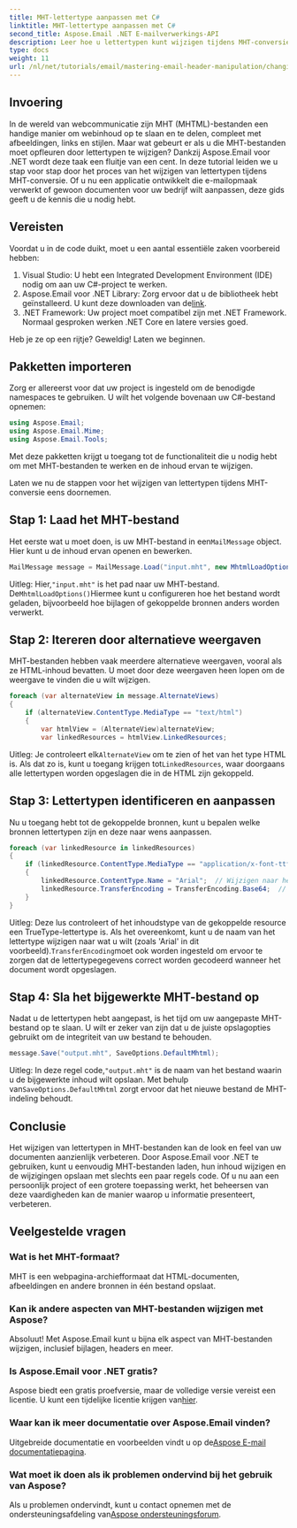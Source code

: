 ```yaml
---
title: MHT-lettertype aanpassen met C#
linktitle: MHT-lettertype aanpassen met C#
second_title: Aspose.Email .NET E-mailverwerkings-API
description: Leer hoe u lettertypen kunt wijzigen tijdens MHT-conversie met Aspose.Email voor .NET. Volg deze stapsgewijze handleiding voor eenvoudige aanpassing.
type: docs
weight: 11
url: /nl/net/tutorials/email/mastering-email-header-manipulation/changing-mht-font-customization/
---
```

## Invoering

In de wereld van webcommunicatie zijn MHT (MHTML)-bestanden een handige manier om webinhoud op te slaan en te delen, compleet met afbeeldingen, links en stijlen. Maar wat gebeurt er als u die MHT-bestanden moet opfleuren door lettertypen te wijzigen? Dankzij Aspose.Email voor .NET wordt deze taak een fluitje van een cent. In deze tutorial leiden we u stap voor stap door het proces van het wijzigen van lettertypen tijdens MHT-conversie. Of u nu een applicatie ontwikkelt die e-mailopmaak verwerkt of gewoon documenten voor uw bedrijf wilt aanpassen, deze gids geeft u de kennis die u nodig hebt.

## Vereisten

Voordat u in de code duikt, moet u een aantal essentiële zaken voorbereid hebben:

1. Visual Studio: U hebt een Integrated Development Environment (IDE) nodig om aan uw C#-project te werken.
2.  Aspose.Email voor .NET Library: Zorg ervoor dat u de bibliotheek hebt geïnstalleerd. U kunt deze downloaden van de[link](https://releases.aspose.com/email/net/).
3. .NET Framework: Uw project moet compatibel zijn met .NET Framework. Normaal gesproken werken .NET Core en latere versies goed.

Heb je ze op een rijtje? Geweldig! Laten we beginnen.

## Pakketten importeren

Zorg er allereerst voor dat uw project is ingesteld om de benodigde namespaces te gebruiken. U wilt het volgende bovenaan uw C#-bestand opnemen:

```csharp
using Aspose.Email;
using Aspose.Email.Mime;
using Aspose.Email.Tools;
```

Met deze pakketten krijgt u toegang tot de functionaliteit die u nodig hebt om met MHT-bestanden te werken en de inhoud ervan te wijzigen.

Laten we nu de stappen voor het wijzigen van lettertypen tijdens MHT-conversie eens doornemen.

## Stap 1: Laad het MHT-bestand

 Het eerste wat u moet doen, is uw MHT-bestand in een`MailMessage` object. Hier kunt u de inhoud ervan openen en bewerken.

```csharp
MailMessage message = MailMessage.Load("input.mht", new MhtmlLoadOptions());
```

 Uitleg: Hier,`"input.mht"` is het pad naar uw MHT-bestand. De`MhtmlLoadOptions()`Hiermee kunt u configureren hoe het bestand wordt geladen, bijvoorbeeld hoe bijlagen of gekoppelde bronnen anders worden verwerkt.

## Stap 2: Itereren door alternatieve weergaven

MHT-bestanden hebben vaak meerdere alternatieve weergaven, vooral als ze HTML-inhoud bevatten. U moet door deze weergaven heen lopen om de weergave te vinden die u wilt wijzigen.

```csharp
foreach (var alternateView in message.AlternateViews)
{
    if (alternateView.ContentType.MediaType == "text/html")
    {
        var htmlView = (AlternateView)alternateView;
        var linkedResources = htmlView.LinkedResources;
```

 Uitleg: Je controleert elk`AlternateView` om te zien of het van het type HTML is. Als dat zo is, kunt u toegang krijgen tot`LinkedResources`, waar doorgaans alle lettertypen worden opgeslagen die in de HTML zijn gekoppeld.

## Stap 3: Lettertypen identificeren en aanpassen

Nu u toegang hebt tot de gekoppelde bronnen, kunt u bepalen welke bronnen lettertypen zijn en deze naar wens aanpassen.

```csharp
foreach (var linkedResource in linkedResources)
{
    if (linkedResource.ContentType.MediaType == "application/x-font-ttf")
    {
        linkedResource.ContentType.Name = "Arial";  // Wijzigen naar het gewenste lettertype
        linkedResource.TransferEncoding = TransferEncoding.Base64;  // Zorg ervoor dat het correct is gecodeerd
    }
}
```

 Uitleg: Deze lus controleert of het inhoudstype van de gekoppelde resource een TrueType-lettertype is. Als het overeenkomt, kunt u de naam van het lettertype wijzigen naar wat u wilt (zoals 'Arial' in dit voorbeeld).`TransferEncoding`moet ook worden ingesteld om ervoor te zorgen dat de lettertypegegevens correct worden gecodeerd wanneer het document wordt opgeslagen.

## Stap 4: Sla het bijgewerkte MHT-bestand op

Nadat u de lettertypen hebt aangepast, is het tijd om uw aangepaste MHT-bestand op te slaan. U wilt er zeker van zijn dat u de juiste opslagopties gebruikt om de integriteit van uw bestand te behouden.

```csharp
message.Save("output.mht", SaveOptions.DefaultMhtml);
```

 Uitleg: In deze regel code,`"output.mht"` is de naam van het bestand waarin u de bijgewerkte inhoud wilt opslaan. Met behulp van`SaveOptions.DefaultMhtml` zorgt ervoor dat het nieuwe bestand de MHT-indeling behoudt.

## Conclusie

Het wijzigen van lettertypen in MHT-bestanden kan de look en feel van uw documenten aanzienlijk verbeteren. Door Aspose.Email voor .NET te gebruiken, kunt u eenvoudig MHT-bestanden laden, hun inhoud wijzigen en de wijzigingen opslaan met slechts een paar regels code. Of u nu aan een persoonlijk project of een grotere toepassing werkt, het beheersen van deze vaardigheden kan de manier waarop u informatie presenteert, verbeteren.

## Veelgestelde vragen

### Wat is het MHT-formaat?
MHT is een webpagina-archiefformaat dat HTML-documenten, afbeeldingen en andere bronnen in één bestand opslaat.

### Kan ik andere aspecten van MHT-bestanden wijzigen met Aspose?
Absoluut! Met Aspose.Email kunt u bijna elk aspect van MHT-bestanden wijzigen, inclusief bijlagen, headers en meer.

### Is Aspose.Email voor .NET gratis?
 Aspose biedt een gratis proefversie, maar de volledige versie vereist een licentie. U kunt een tijdelijke licentie krijgen van[hier](https://purchase.aspose.com/temporary-license/).

### Waar kan ik meer documentatie over Aspose.Email vinden?
 Uitgebreide documentatie en voorbeelden vindt u op de[Aspose E-mail documentatiepagina](https://reference.aspose.com/email/net/).

### Wat moet ik doen als ik problemen ondervind bij het gebruik van Aspose?
 Als u problemen ondervindt, kunt u contact opnemen met de ondersteuningsafdeling van[Aspose ondersteuningsforum](https://forum.aspose.com/c/email/12/).